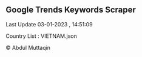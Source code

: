 

## Google Trends Keywords Scraper 
 
Last Update 03-01-2023 , 14:51:09

Country List :
VIETNAM.json



© Abdul Muttaqin 
